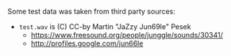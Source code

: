 Some test data was taken from third party sources:

* ```test.wav``` is (C) CC-by Martin "JaZzy Jun69le" Pesek
  * https://www.freesound.org/people/junggle/sounds/30341/
  * http://profiles.google.com/jun66le
